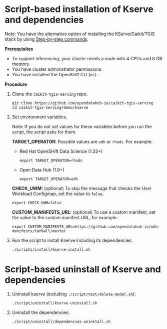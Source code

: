 # Script-based installation of Kserve and dependencies

Note: You have the alternative option of installing the KServe/Caikit/TGIS stack by using [Step-by-step commands](demo/kserve/install-manual.md).

**Prerequisites**

- To support inferencing, your cluster needs a node with 4 CPUs and 8 GB memory.
- You have cluster administrator permissions.
- You have installed the OpenShift CLI (`oc`).

**Procedure**

1. Clone the `caikit-tgis-serving` repo.
   ~~~
   git clone https://github.com/opendatahub-io/caikit-tgis-serving
   cd caikit-tgis-serving/demo/kserve
   ~~~

2. Set environment variables.

   Note: If you do not set values for these variables before you run the script, the script asks for them.

   **TARGET_OPERATOR:** Possible values are `odh` or `rhods`. For example:
   - Red Hat OpenSHift Data Science (1.32+)
     ~~~
     export TARGET_OPERATOR=rhods
     ~~~

   - Open Data Hub (1.9+)
     ~~~
     export TARGET_OPERATOR=odh
     ~~~
  
   **CHECK_UWM:** (optional) To skip the message that checks the User Workload Configmap, set the value to `false`.
     ~~~
     export CHECK_UWM=false
     ~~~
   
   **CUSTOM_MANIFESTS_URL:** (optional) To use a custom manifest, set the value to the custom manifest URL, for example:
     ~~~
     export CUSTOM_MANIFESTS_URL=https://github.com/opendatahub-io/odh-manifests/tarball/master
     ~~~
   

3. Run the script to install Kserve including its dependencies.

   ~~~
   ./scripts/install/kserve-install.sh
   ~~~

# Script-based uninstall of Kserve and dependencies

1. Uninstall kserve (including `./script/test/delete-model.sh`):

   ~~~
   ./script/uninstall/kserve-uninstall.sh
   ~~~

2. Uninstall the dependencies:

   ~~~
   ./script/uninstall/dependencies-uninstall.sh
   ~~~

